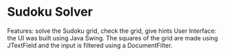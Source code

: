 # Sudoku Solver
Features: solve the Sudoku grid, check the grid, give hints
User Interface: the UI was built using Java Swing. The squares of the grid are made using JTextField and the input is filtered using a DocumentFilter.
